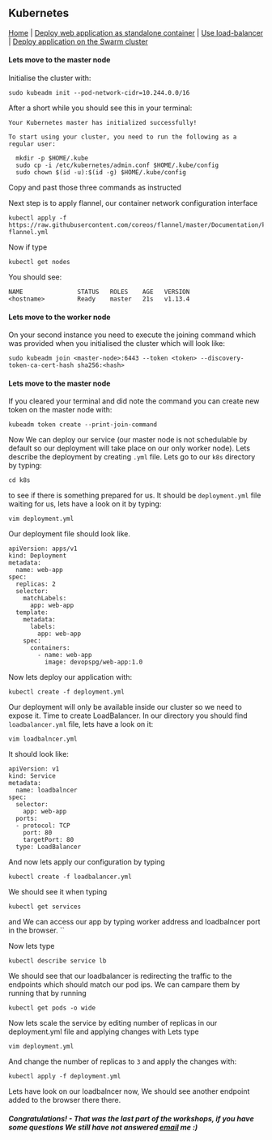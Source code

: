## Kubernetes
[Home](../README.md) | [Deploy web application as standalone container](standalone.md) | [Use load-balancer](lb.md) | [Deploy application on the Swarm cluster](swarm.md)

#### Lets move to the master node
Initialise the cluster with:
```
sudo kubeadm init --pod-network-cidr=10.244.0.0/16
```
After a short while you should see this in your terminal:
```
Your Kubernetes master has initialized successfully!

To start using your cluster, you need to run the following as a regular user:

  mkdir -p $HOME/.kube
  sudo cp -i /etc/kubernetes/admin.conf $HOME/.kube/config
  sudo chown $(id -u):$(id -g) $HOME/.kube/config
```
Copy and past those three commands as instructed

Next step is to apply flannel, our container network configuration interface
```
kubectl apply -f https://raw.githubusercontent.com/coreos/flannel/master/Documentation/kube-flannel.yml
```
Now if type
```
kubectl get nodes
```
You should see:
```
NAME               STATUS   ROLES    AGE   VERSION
<hostname>         Ready    master   21s   v1.13.4  
```
#### Lets move to the worker node
On your second instance you need to execute the joining command which was provided when you initialised the cluster which will look like:
```
sudo kubeadm join <master-node>:6443 --token <token> --discovery-token-ca-cert-hash sha256:<hash>
```
#### Lets move to the master node
If you cleared your terminal and did note the command you can create new token on the master node with:
```
kubeadm token create --print-join-command
```
Now We can deploy our service (our master node is not schedulable by default so our deployment will take place on our only worker node). Lets describe the deployment by creating ```.yml``` file. Lets go to our ```k8s``` directory by typing:
```
cd k8s
```
to see if there is something prepared for us. It should be ```deployment.yml``` file waiting for us, lets have a look on it by typing:
```
vim deployment.yml
```
Our deployment file should look like.
```
apiVersion: apps/v1
kind: Deployment
metadata:
  name: web-app
spec:
  replicas: 2
  selector:
    matchLabels:
      app: web-app
  template:
    metadata:
      labels:
        app: web-app
    spec:
      containers:
        - name: web-app
          image: devopspg/web-app:1.0
```
Now lets deploy our application with:
```
kubectl create -f deployment.yml
```
Our deployment will only be available inside our cluster so we need to expose it. Time to create LoadBalancer. In our directory you should find ```loadbalancer.yml``` file, lets have a look on it:
```
vim loadbalncer.yml
```
It should look like:
```
apiVersion: v1
kind: Service
metadata:
  name: loadbalncer
spec:
  selector:
    app: web-app
  ports:
  - protocol: TCP
    port: 80
    targetPort: 80
  type: LoadBalancer
```
And now lets apply our configuration by typing
```
kubectl create -f loadbalancer.yml
```
We should see it when typing
```
kubectl get services
```
and We can access our app by typing worker address and loadbalncer port in the browser.
``

Now lets type
```
kubectl describe service lb
```
We should see that our loadbalancer is redirecting the traffic to the endpoints  which should match our pod ips. We can campare them by running that by running
```
kubectl get pods -o wide
```

Now lets scale the service by editing number of replicas in our deployment.yml file and applying changes with
Lets type
```
vim deployment.yml
```
And change the number of replicas to ```3``` and apply the changes with:
```
kubectl apply -f deployment.yml
```
Lets have look on our loadbalncer now, We should see another endpoint added to the browser there there.

##### Congratulations! - That was the last part of the workshops, if you have some questions We still have not answered <a href="mailto:ppilecki@icloud.com?subject=DevOps Playground">email</a> me :)
